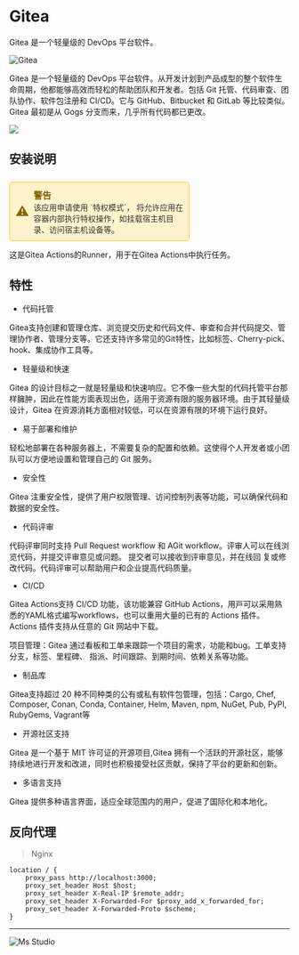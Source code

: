 # Gitea

Gitea 是一个轻量级的 DevOps 平台软件。

![Gitea](https://file.lifebus.top/imgs/gitea_cover_show.png)

Gitea 是一个轻量级的 DevOps 平台软件。从开发计划到产品成型的整个软件生命周期，他都能够高效而轻松的帮助团队和开发者。包括
Git 托管、代码审查、团队协作、软件包注册和 CI/CD。它与 GitHub、Bitbucket 和 GitLab 等比较类似。 Gitea 最初是从 Gogs
分支而来，几乎所有代码都已更改。

![](https://img.shields.io/badge/%E6%96%B0%E7%96%86%E8%90%8C%E6%A3%AE%E8%BD%AF%E4%BB%B6%E5%BC%80%E5%8F%91%E5%B7%A5%E4%BD%9C%E5%AE%A4-%E6%8F%90%E4%BE%9B%E6%8A%80%E6%9C%AF%E6%94%AF%E6%8C%81-blue)

## 安装说明

<div style="border: 1px solid #FFC107; padding: 10px; border-radius: 5px; color: #856404; background-color: #FFF3CD; display: inline-block; width: 100%; max-width: 60%; margin-top: 10px;">
    <div style="display: flex; align-items: center;">
        <span style="font-size: 24px; margin-right: 8px;">⚠️</span>
        <div>
            <strong style="font-size: 16px;">警告</strong><br>
            <span style="font-size: 14px; color: #333;">该应用申请使用 `特权模式`， 将允许应用在容器内部执行特权操作，如挂载宿主机目录、访问宿主机设备等。</span>
        </div>
    </div>
</div>

这是Gitea Actions的Runner，用于在Gitea Actions中执行任务。

## 特性

+ 代码托管

Gitea⽀持创建和管理仓库、浏览提交历史和代码⽂件、审查和合并代码提交、管理协作者、管理分⽀等。它还⽀持许多常见的Git特性，⽐如标签、Cherry-pick、hook、集成协作⼯具等。

+ 轻量级和快速

Gitea 的设计目标之一就是轻量级和快速响应。它不像一些大型的代码托管平台那样臃肿，因此在性能方面表现出色，适用于资源有限的服务器环境。由于其轻量级设计，Gitea
在资源消耗方面相对较低，可以在资源有限的环境下运行良好。

+ 易于部署和维护

轻松地部署在各种服务器上，不需要复杂的配置和依赖。这使得个人开发者或小团队可以方便地设置和管理自己的 Git 服务。

+ 安全性

Gitea 注重安全性，提供了用户权限管理、访问控制列表等功能，可以确保代码和数据的安全性。

+ 代码评审

代码评审同时支持 Pull Request workflow 和 AGit workflow。评审⼈可以在线浏览代码，并提交评审意见或问题。 提交者可以接收到评审意见，并在线回
复或修改代码。代码评审可以帮助用户和企业提⾼代码质量。

+ CI/CD

Gitea Actions⽀持 CI/CD 功能，该功能兼容 GitHub Actions，⽤⼾可以采用熟悉的YAML格式编写workflows，也可以重⽤⼤量的已有的 Actions
插件。Actions 插件支持从任意的 Git 网站中下载。

项目管理：Gitea 通过看板和⼯单来跟踪⼀个项⽬的需求，功能和bug。⼯单⽀持分支，标签、⾥程碑、 指派、时间跟踪、到期时间、依赖关系等功能。

+ 制品库

Gitea支持超过 20 种不同种类的公有或私有软件包管理，包括：Cargo, Chef, Composer, Conan, Conda, Container, Helm, Maven, npm,
NuGet, Pub, PyPI, RubyGems, Vagrant等

+ 开源社区支持

Gitea 是一个基于 MIT 许可证的开源项目,Gitea 拥有一个活跃的开源社区，能够持续地进行开发和改进，同时也积极接受社区贡献，保持了平台的更新和创新。

+ 多语言支持

Gitea 提供多种语言界面，适应全球范围内的用户，促进了国际化和本地化。

## 反向代理

> Nginx

```nginx
location / {
    proxy_pass http://localhost:3000;
    proxy_set_header Host $host;
    proxy_set_header X-Real-IP $remote_addr;
    proxy_set_header X-Forwarded-For $proxy_add_x_forwarded_for;
    proxy_set_header X-Forwarded-Proto $scheme;
}
```

---

![Ms Studio](https://file.lifebus.top/imgs/ms_blank_001.png)
